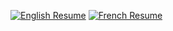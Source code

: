 [![English Resume](https://img.shields.io/badge/English-Resume-yellow)](./MykolaM_CV_english.pdf)
[![French Resume](https://img.shields.io/badge/French-Resume-lightblue)](./MykolaM_CV_francais.pdf)
